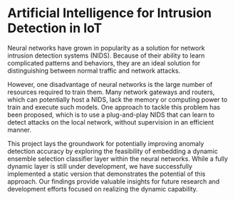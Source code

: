 # Artificial Intelligence for Intrusion Detection in IoT
Neural networks have grown in popularity as a solution for network intrusion detection systems (NIDS). Because of their ability to learn complicated patterns and behaviors, they are an ideal solution for distinguishing between normal traffic and network attacks. 

However, one disadvantage of neural networks is the large number of resources required to train them. Many network gateways and routers, which can potentially host a NIDS, lack the memory or computing power to train and execute such models. One approach to tackle this problem has been proposed, which is to use a plug-and-play NIDS that can learn to detect attacks on the local network, without supervision in an efficient manner. 

This project lays the groundwork for potentially improving anomaly detection accuracy by exploring the feasibility of embedding a dynamic ensemble selection classifier layer within the neural networks. While a fully dynamic layer is still under development, we have successfully implemented a static version that demonstrates the potential of this approach. Our findings provide valuable insights for future research and development efforts focused on realizing the dynamic capability.


